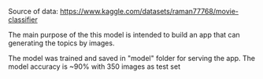 Source of data: https://www.kaggle.com/datasets/raman77768/movie-classifier

The main purpose of the this model is intended to build an app that can generating the topics by images.

The model was trained and saved in "model" folder for serving the app.
The model accuracy is ~90% with 350 images as test set
